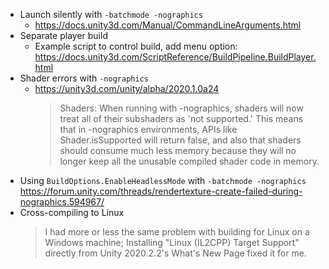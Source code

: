 
* Launch silently with `-batchmode -nographics`
  * https://docs.unity3d.com/Manual/CommandLineArguments.html
* Separate player build
  * Example script to control build, add menu option: https://docs.unity3d.com/ScriptReference/BuildPipeline.BuildPlayer.html
* Shader errors with `-nographics`
  * https://unity3d.com/unity/alpha/2020.1.0a24
      > Shaders: When running with -nographics, shaders will now treat all of their subshaders as 'not supported.' This means that in -nographics environments, APIs like Shader.isSupported will return false, and also that shaders should consume much less memory because they will no longer keep all the unusable compiled shader code in memory.
* Using `BuildOptions.EnableHeadlessMode` with `-batchmode -nographics` https://forum.unity.com/threads/rendertexture-create-failed-during-nographics.594967/
* Cross-compiling to Linux
    >I had more or less the same problem with building for Linux on a Windows machine; Installing "Linux (IL2CPP) Target Support" directly from Unity 2020.2.2's What's New Page fixed it for me.
